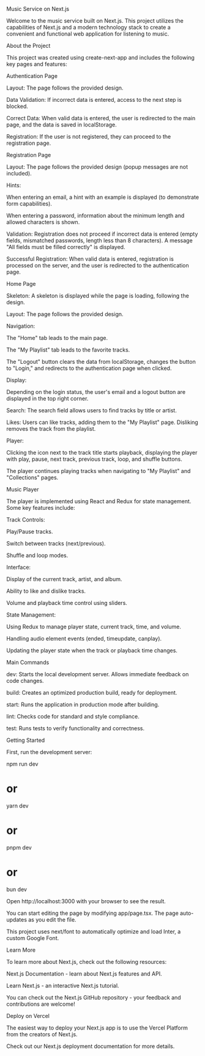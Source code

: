 Music Service on Next.js

Welcome to the music service built on Next.js. This project utilizes the capabilities of Next.js and a modern technology stack to create a convenient and functional web application for listening to music.

About the Project

This project was created using create-next-app and includes the following key pages and features:

Authentication Page

Layout: The page follows the provided design.

Data Validation: If incorrect data is entered, access to the next step is blocked.

Correct Data: When valid data is entered, the user is redirected to the main page, and the data is saved in localStorage.

Registration: If the user is not registered, they can proceed to the registration page.

Registration Page

Layout: The page follows the provided design (popup messages are not included).

Hints:

When entering an email, a hint with an example is displayed (to demonstrate form capabilities).

When entering a password, information about the minimum length and allowed characters is shown.

Validation: Registration does not proceed if incorrect data is entered (empty fields, mismatched passwords, length less than 8 characters). A message "All fields must be filled correctly" is displayed.

Successful Registration: When valid data is entered, registration is processed on the server, and the user is redirected to the authentication page.

Home Page

Skeleton: A skeleton is displayed while the page is loading, following the design.

Layout: The page follows the provided design.

Navigation:

The "Home" tab leads to the main page.

The "My Playlist" tab leads to the favorite tracks.

The "Logout" button clears the data from localStorage, changes the button to "Login," and redirects to the authentication page when clicked.

Display:

Depending on the login status, the user's email and a logout button are displayed in the top right corner.

Search: The search field allows users to find tracks by title or artist.

Likes: Users can like tracks, adding them to the "My Playlist" page. Disliking removes the track from the playlist.

Player:

Clicking the icon next to the track title starts playback, displaying the player with play, pause, next track, previous track, loop, and shuffle buttons.

The player continues playing tracks when navigating to "My Playlist" and "Collections" pages.

Music Player

The player is implemented using React and Redux for state management. Some key features include:

Track Controls:

Play/Pause tracks.

Switch between tracks (next/previous).

Shuffle and loop modes.

Interface:

Display of the current track, artist, and album.

Ability to like and dislike tracks.

Volume and playback time control using sliders.

State Management:

Using Redux to manage player state, current track, time, and volume.

Handling audio element events (ended, timeupdate, canplay).

Updating the player state when the track or playback time changes.

Main Commands

dev: Starts the local development server. Allows immediate feedback on code changes.

build: Creates an optimized production build, ready for deployment.

start: Runs the application in production mode after building.

lint: Checks code for standard and style compliance.

test: Runs tests to verify functionality and correctness.

Getting Started

First, run the development server:

npm run dev
# or
yarn dev
# or
pnpm dev
# or
bun dev

Open http://localhost:3000 with your browser to see the result.

You can start editing the page by modifying app/page.tsx. The page auto-updates as you edit the file.

This project uses next/font to automatically optimize and load Inter, a custom Google Font.

Learn More

To learn more about Next.js, check out the following resources:

Next.js Documentation - learn about Next.js features and API.

Learn Next.js - an interactive Next.js tutorial.

You can check out the Next.js GitHub repository - your feedback and contributions are welcome!

Deploy on Vercel

The easiest way to deploy your Next.js app is to use the Vercel Platform from the creators of Next.js.

Check out our Next.js deployment documentation for more details.

